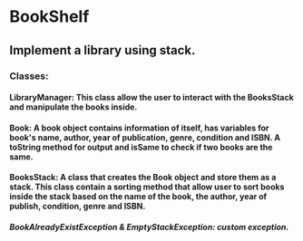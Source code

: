# BookShelf

## Implement a library using stack.

### Classes:

#### LibraryManager: This class allow the user to interact with the BooksStack and manipulate the books inside.

#### Book: A book object contains information of itself, has variables for book's name, author, year of publication, genre, condition and ISBN. A toString method for output and isSame to check if two books are the same.

#### BooksStack: A class that creates the Book object and store them as a stack. This class contain a sorting method that allow user to sort books inside the stack based on the name of the book, the author, year of publish, condition, genre and ISBN.

##### BookAlreadyExistException & EmptyStackException: custom exception.
